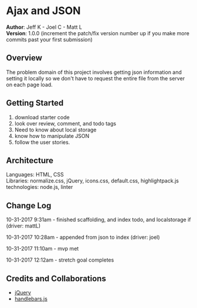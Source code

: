 # Ajax and JSON

**Author**: Jeff K - Joel C - Matt L </br>
**Version**: 1.0.0 (increment the patch/fix version number up if you make more commits past your first submission)

## Overview
<!-- Provide a high level overview of what this application is and why you are building it, beyond the fact that it's an assignment for a Code Fellows 301 class. (i.e. What's your problem domain?) -->
The problem domain of this project involves getting json information and setting it locally so we don't have to request the entire file from the server on each page load.

## Getting Started
<!-- What are the steps that a user must take in order to build this app on their own machine and get it running? -->
1. download starter code
2. look over review, comment, and todo tags
3. Need to know about local storage
4. know how to manipulate JSON
5. follow the user stories.

## Architecture
<!-- Provide a detailed description of the application design. What technologies (languages, libraries, etc) you're using, and any other relevant design information. -->
Languages: HTML, CSS </br>
Libraries: normalize.css, jQuery, icons.css, default.css, highlightpack.js </br>
technologies: node.js, linter

## Change Log
<!-- Use this are to document the iterative changes made to your application as each feature is successfully implemented. Use time stamps. Here's an examples: -->

10-31-2017 9:31am - finished scaffolding, and index todo, and localstorage if (driver: mattL)

10-31-2017 10:28am - appended from json to index (driver: joel)

10-31-2017 11:10am - mvp met

10-31-2017 12:12am - stretch goal completes

## Credits and Collaborations
<!-- Give credit (and a link) to other people or resources that helped you build this application. -->
- <a href="https://jquery.com/">jQuery</a>
- <a href="https://handlebarsjs.com">handlebars.js</a>
